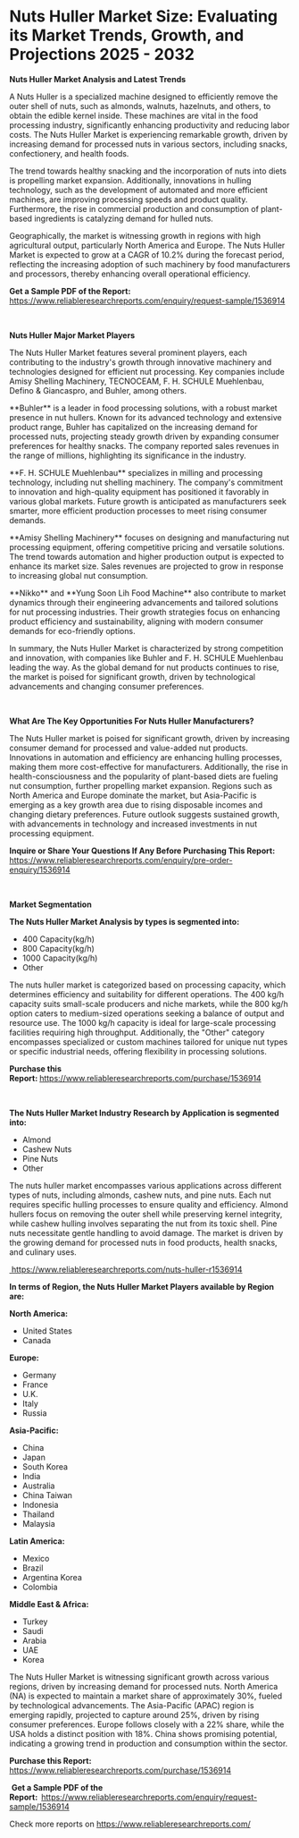 <p><h1>Nuts Huller Market Size: Evaluating its Market Trends, Growth, and Projections 2025 - 2032</h1></p><p><strong>Nuts Huller Market Analysis and Latest Trends</strong></p>
<p><p>A Nuts Huller is a specialized machine designed to efficiently remove the outer shell of nuts, such as almonds, walnuts, hazelnuts, and others, to obtain the edible kernel inside. These machines are vital in the food processing industry, significantly enhancing productivity and reducing labor costs. The Nuts Huller Market is experiencing remarkable growth, driven by increasing demand for processed nuts in various sectors, including snacks, confectionery, and health foods.</p><p>The trend towards healthy snacking and the incorporation of nuts into diets is propelling market expansion. Additionally, innovations in hulling technology, such as the development of automated and more efficient machines, are improving processing speeds and product quality. Furthermore, the rise in commercial production and consumption of plant-based ingredients is catalyzing demand for hulled nuts. </p><p>Geographically, the market is witnessing growth in regions with high agricultural output, particularly North America and Europe. The Nuts Huller Market is expected to grow at a CAGR of 10.2% during the forecast period, reflecting the increasing adoption of such machinery by food manufacturers and processors, thereby enhancing overall operational efficiency.</p></p>
<p><strong>Get a Sample PDF of the Report:&nbsp;</strong> <a href="https://www.reliableresearchreports.com/enquiry/request-sample/1536914?utm_campaign=33&utm_medium=2&utm_source=Github&utm_content=ia&utm_term=27022025&utm_id=nuts-huller">https://www.reliableresearchreports.com/enquiry/request-sample/1536914</a></p>
<p>&nbsp;</p>
<p><strong>Nuts Huller Major Market Players</strong></p>
<p><p>The Nuts Huller Market features several prominent players, each contributing to the industry's growth through innovative machinery and technologies designed for efficient nut processing. Key companies include Amisy Shelling Machinery, TECNOCEAM, F. H. SCHULE Muehlenbau, Defino & Giancaspro, and Buhler, among others.</p><p>**Buhler** is a leader in food processing solutions, with a robust market presence in nut hullers. Known for its advanced technology and extensive product range, Buhler has capitalized on the increasing demand for processed nuts, projecting steady growth driven by expanding consumer preferences for healthy snacks. The company reported sales revenues in the range of millions, highlighting its significance in the industry.</p><p>**F. H. SCHULE Muehlenbau** specializes in milling and processing technology, including nut shelling machinery. The company's commitment to innovation and high-quality equipment has positioned it favorably in various global markets. Future growth is anticipated as manufacturers seek smarter, more efficient production processes to meet rising consumer demands.</p><p>**Amisy Shelling Machinery** focuses on designing and manufacturing nut processing equipment, offering competitive pricing and versatile solutions. The trend towards automation and higher production output is expected to enhance its market size. Sales revenues are projected to grow in response to increasing global nut consumption.</p><p>**Nikko** and **Yung Soon Lih Food Machine** also contribute to market dynamics through their engineering advancements and tailored solutions for nut processing industries. Their growth strategies focus on enhancing product efficiency and sustainability, aligning with modern consumer demands for eco-friendly options.</p><p>In summary, the Nuts Huller Market is characterized by strong competition and innovation, with companies like Buhler and F. H. SCHULE Muehlenbau leading the way. As the global demand for nut products continues to rise, the market is poised for significant growth, driven by technological advancements and changing consumer preferences.</p></p>
<p>&nbsp;</p>
<p><strong>What Are The Key Opportunities For Nuts Huller Manufacturers?</strong></p>
<p><p>The Nuts Huller market is poised for significant growth, driven by increasing consumer demand for processed and value-added nut products. Innovations in automation and efficiency are enhancing hulling processes, making them more cost-effective for manufacturers. Additionally, the rise in health-consciousness and the popularity of plant-based diets are fueling nut consumption, further propelling market expansion. Regions such as North America and Europe dominate the market, but Asia-Pacific is emerging as a key growth area due to rising disposable incomes and changing dietary preferences. Future outlook suggests sustained growth, with advancements in technology and increased investments in nut processing equipment.</p></p>
<p><strong>Inquire or Share Your Questions If Any Before Purchasing This Report:</strong> <a href="https://www.reliableresearchreports.com/enquiry/pre-order-enquiry/1536914?utm_campaign=33&utm_medium=2&utm_source=Github&utm_content=ia&utm_term=27022025&utm_id=nuts-huller">https://www.reliableresearchreports.com/enquiry/pre-order-enquiry/1536914</a></p>
<p>&nbsp;</p>
<p><strong>Market Segmentation</strong></p>
<p><strong>The Nuts Huller Market Analysis by types is segmented into:</strong></p>
<p><ul><li>400 Capacity(kg/h)</li><li>800 Capacity(kg/h)</li><li>1000 Capacity(kg/h)</li><li>Other</li></ul></p>
<p><p>The nuts huller market is categorized based on processing capacity, which determines efficiency and suitability for different operations. The 400 kg/h capacity suits small-scale producers and niche markets, while the 800 kg/h option caters to medium-sized operations seeking a balance of output and resource use. The 1000 kg/h capacity is ideal for large-scale processing facilities requiring high throughput. Additionally, the "Other" category encompasses specialized or custom machines tailored for unique nut types or specific industrial needs, offering flexibility in processing solutions.</p></p>
<p><strong>Purchase this Report:&nbsp;</strong><a href="https://www.reliableresearchreports.com/purchase/1536914?utm_campaign=33&utm_medium=2&utm_source=Github&utm_content=ia&utm_term=27022025&utm_id=nuts-huller">https://www.reliableresearchreports.com/purchase/1536914</a></p>
<p>&nbsp;</p>
<p><strong>The Nuts Huller Market Industry Research by Application is segmented into:</strong></p>
<p><ul><li>Almond</li><li>Cashew Nuts</li><li>Pine Nuts</li><li>Other</li></ul></p>
<p><p>The nuts huller market encompasses various applications across different types of nuts, including almonds, cashew nuts, and pine nuts. Each nut requires specific hulling processes to ensure quality and efficiency. Almond hullers focus on removing the outer shell while preserving kernel integrity, while cashew hulling involves separating the nut from its toxic shell. Pine nuts necessitate gentle handling to avoid damage. The market is driven by the growing demand for processed nuts in food products, health snacks, and culinary uses.</p></p>
<p><a href="https://www.reliableresearchreports.com/nuts-huller-r1536914?utm_campaign=33&utm_medium=2&utm_source=Github&utm_content=ia&utm_term=27022025&utm_id=nuts-huller">&nbsp;https://www.reliableresearchreports.com/nuts-huller-r1536914</a></p>
<p><strong>In terms of Region, the Nuts Huller Market Players available by Region are:</strong></p>
<p>
    <p> <strong> North America: </strong>
        <ul>
            <li>United States</li>
            <li>Canada</li>
        </ul>
        </p> 
    <p> <strong> Europe: </strong>
        <ul>
            <li>Germany</li>
            <li>France</li>
            <li>U.K.</li>
            <li>Italy</li>
            <li>Russia</li>
        </ul>
        </p> 
    <p> <strong> Asia-Pacific: </strong>
        <ul>
            <li>China</li>
            <li>Japan</li>
            <li>South Korea</li>
            <li>India</li>
            <li>Australia</li>
            <li>China Taiwan</li>
            <li>Indonesia</li>
            <li>Thailand</li>
            <li>Malaysia</li>
        </ul>
        </p> 
    <p> <strong> Latin America: </strong>
        <ul>
            <li>Mexico</li>
            <li>Brazil</li>
            <li>Argentina Korea</li>
            <li>Colombia</li>
        </ul>
        </p> 
    <p> <strong> Middle East & Africa: </strong>
        <ul>
            <li>Turkey</li>
            <li>Saudi</li>
            <li>Arabia</li>
            <li>UAE</li>
            <li>Korea</li>
        </ul>
    </p>
    </p>
<p><p>The Nuts Huller Market is witnessing significant growth across various regions, driven by increasing demand for processed nuts. North America (NA) is expected to maintain a market share of approximately 30%, fueled by technological advancements. The Asia-Pacific (APAC) region is emerging rapidly, projected to capture around 25%, driven by rising consumer preferences. Europe follows closely with a 22% share, while the USA holds a distinct position with 18%. China shows promising potential, indicating a growing trend in production and consumption within the sector.</p></p>
<p><strong>Purchase this Report: </strong><a href="https://www.reliableresearchreports.com/purchase/1536914?utm_campaign=33&utm_medium=2&utm_source=Github&utm_content=ia&utm_term=27022025&utm_id=nuts-huller">https://www.reliableresearchreports.com/purchase/1536914</a></p>
<p>&nbsp;<strong>Get a Sample PDF of the Report:&nbsp;&nbsp;</strong><a href="https://www.reliableresearchreports.com/enquiry/request-sample/1536914?utm_campaign=33&utm_medium=2&utm_source=Github&utm_content=ia&utm_term=27022025&utm_id=nuts-huller">https://www.reliableresearchreports.com/enquiry/request-sample/1536914</a></p>
<p><strong></strong></p>
<p>Check more reports on <a href="https://www.reliableresearchreports.com/?utm_campaign=33&utm_medium=2&utm_source=Github&utm_content=ia&utm_term=27022025&utm_id=nuts-huller">https://www.reliableresearchreports.com/</a></p>